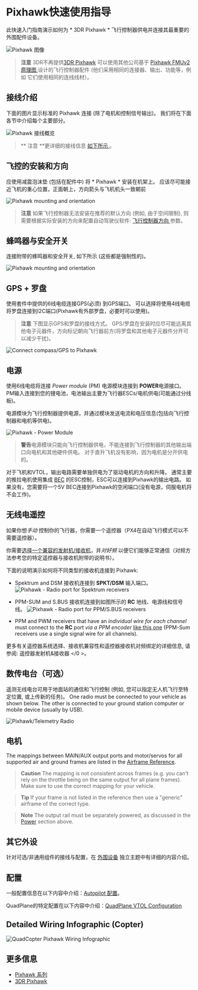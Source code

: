 # Pixhawk快速使用指导

此快速入门指南演示如何为 * 3DR Pixhawk * 飞行控制器供电并连接其最重要的外围配件设备。

![Pixhawk  图像](../../images/pixhawk_logo_view.jpg)

> **注意** 3DR不再提供[3DR Pixhawk](https://dev.px4.io/hardware-pixhawk.html) 可以使用其他公司基于 [ Pixhawk FMUv2 原理图 ](../flight_controller/pixhawk_series.md) 设计的飞行控制器配件 (他们采用相同的连接器、输出、功能等，例如 它们使用相同的连线线材）。

## 接线介绍

下面的图片显示标准的 Pixhawk 连接 (除了电机和控制信号输出)。 我们将在下面各节中介绍每个主要部分。

![Pixhawk 接线概览](../../images/pixhawk_wiring_overview.jpg)  

> ** 注意 **更详细的接线信息 [ 如下所示 ](#detailed-wiring-infographic-copter)。

## 飞控的安装和方向

应使用减震泡沫垫 (包括在配件中) 将 * Pixhawk * 安装在机架上。 应该尽可能接近飞机的重心位置，正面朝上，方向箭头与飞机机头一致朝前

![Pixhawk mounting and orientation](../../images/pixhawk_3dr_mounting_and_foam.jpg)

> **注意** 如果飞行控制器无法安装在推荐的默认方向 (例如, 由于空间限制), 则需要根据实际安装的方向来配置自动驾驶仪软件: [飞行控制器方向 ](../config/flight_controller_orientation.md)参数。

## 蜂鸣器与安全开关

连接附带的蜂鸣器和安全开关, 如下所示 (这些都是强制性的)。

![Pixhawk mounting and orientation](../../images/pixhawk_3dr_buzzer_and_safety_switch.jpg)

## GPS + 罗盘

使用套件中提供的6线电缆连接GPS(必须) 到GPS端口。 可以选择将使用4线电缆将罗盘连接到I2C端口(Pixhawk有外部罗盘，必要时可以使用)。

> **注意** 下图显示GPS和罗盘的接线方式。 GPS/罗盘在安装时应尽可能远离其他电子元器件，方向标记朝向飞行器前方(将罗盘和其他电子元器件分开可以减少干扰)。

![Connect compass/GPS to Pixhawk](../../images/pixhawk_3dr_compass_gps.jpg)

## 电源

使用6线电缆将连接 *Power module* (PM) 电源模块连接到 **POWER**电源接口。 PM输入连接到您的锂电池，电池输出主要为飞行器ESCs/电机供电(可能通过分线板)。

电源模块为飞行控制器提供电源，并通过模块发送电流和电压信息(包括向飞行控制器和电机等供电)。

![Pixhawk - Power Module](../../images/pixhawk_3dr_power_module.jpg)

> **警告**电源模块只能向飞行控制器供电，不能连接到飞行控制器的其他输出端口向电机和其他硬件供电。 对于直升飞机没有影响，因为电机是分开供电的。

对于飞机和VTOL，输出电路需要单独供电为了驱动电机的方向和升降。 通常主要的推拉电机使用集成 [BEC](https://en.wikipedia.org/wiki/Battery_eliminator_circuit) 的ESC控制，ESC可以连接到Pixhawk的输出电路。 如果没有，您需要将一个5V BEC连接到Pixhawk的空闲端口(没有电源，伺服电机将不会工作)。

<!-- It would be good to have real example of this powering -->

## 无线电遥控

如果你想*手动* 控制你的飞行器，你需要一个遥控器（PX4在自动飞行模式可以不需要遥控器）。

你需要[选择一个兼容的发射机/接收机](../getting_started/rc_transmitter_receiver.md)，并*对好频* 以便它们能够正常通信（对频方法参考您的特定遥控器与接收机附带的说明书）。

下面的说明演示如何将不同类型的接收机连接到 Pixhawk:

- Spektrum and DSM 接收机连接到 **SPKT/DSM** 输入端口。 ![Pixhawk - Radio port for Spektrum receivers](../../images/pixhawk_3dr_receiver_spektrum.jpg)

- PPM-SUM and S.BUS 接收机连接到如图所示的 **RC** 地线、电源线和信号线。 ![Pixhawk - Radio port for PPM/S.BUS receivers](../../images/pixhawk_3dr_receiver_ppm_sbus.jpg)

- PPM and PWM receivers that have an *individual wire for each channel* must connect to the **RC** port *via a PPM encoder* [like this one](http://www.getfpv.com/radios/radio-accessories/holybro-ppm-encoder-module.html) (PPM-Sum receivers use a single signal wire for all channels).

更多有关遥控器系统选择、接收机兼容性和遥控器接收机对频绑定的详细信息, 请参阅: 遥控器发射机&接收器 </0 >。</p> 

## 数传电台（可选）

遥测无线电台可用于地面站的通信和飞行控制 (例如, 您可以指定无人机飞行至特定位置, 或上传新的任务)。 One radio must be connected to your vehicle as shown below. The other is connected to your ground station computer or mobile device (usually by USB).

![Pixhawk/Telemetry Radio](../../images/pixhawk_3dr_telemetry_radio.jpg)

<!-- what configuration is required once you've set up a radio) -->

## 电机

The mappings between MAIN/AUX output ports and motor/servos for all supported air and ground frames are listed in the [Airframe Reference](../airframes/airframe_reference.md).

> **Caution** The mapping is not consistent across frames (e.g. you can't rely on the throttle being on the same output for all plane frames). Make sure to use the correct mapping for your vehicle.

<span></span>

> **Tip** If your frame is not listed in the reference then use a "generic" airframe of the correct type.

<span></span>

> **Note** The output rail must be separately powered, as discussed in the [Power](#power) section above.

<!-- INSERT image of the motor AUX/MAIN ports? -->

## 其它外设

针对可选/非通用组件的接线与配置，在 [外围设备](../peripherals/README.md) 独立主题中有详细的内容介绍。

## 配置

一般配置信息在以下内容中介绍：[Autopilot 配置](../config/README.md)。

QuadPlane的特定配置在以下内容中介绍：[QuadPlane VTOL Configuration](../config_vtol/vtol_quad_configuration.md)

<!-- what about config of other vtol types and plane. Do the instructions in these ones above apply for tailsitters etc? -->

## Detailed Wiring Infographic (Copter)

![QuadCopter Pixhawk Wiring Infographic](../../images/pixhawk_infographic2.jpg)

## 更多信息

- [Pixhawk 系列](../flight_controller/pixhawk_series.md)
- [3DR Pixhawk](../flight_controller/pixhawk.md)